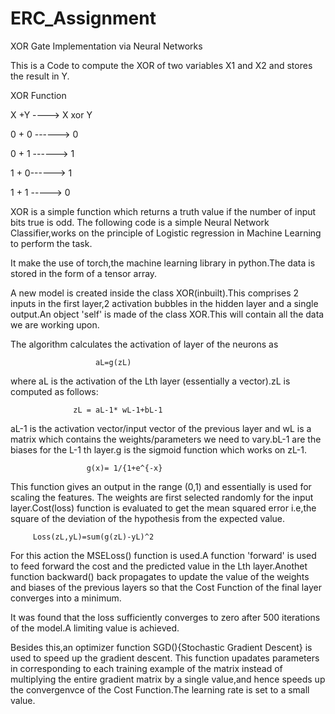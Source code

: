# ERC_Assignment
XOR Gate Implementation via Neural Networks

This is a Code to compute the XOR of two variables X1 and X2 and stores the result in Y.

XOR Function

X +Y ----> X xor Y

0 + 0 ------> 0

0 + 1 ------> 1

1 + 0------> 1

1 + 1 -----> 0

XOR is a simple function which returns a truth value if the number of input bits true is odd. The following code is a simple Neural Network Classifier,works on the principle of Logistic regression in Machine Learning to perform the task.

It make the use of torch,the machine learning library in python.The data is stored in the form of a tensor array.

A new model is created inside the class XOR(inbuilt).This comprises 2 inputs in the first layer,2 activation bubbles in the hidden layer and a single output.An object 'self' is made of the class XOR.This will contain all the data we are working upon.

The algorithm calculates the activation of layer of the neurons as

                       aL=g(zL)
where aL is the activation of the Lth layer (essentially a vector).zL is computed as follows:

                  zL = aL-1* wL-1+bL-1  
aL-1 is the activation vector/input vector of the previous layer and wL is a matrix which contains the weights/parameters we need to vary.bL-1 are the biases for the L-1 th layer.g is the sigmoid function which works on zL-1.

                     g(x)= 1/{1+e^{-x}
This function gives an output in the range (0,1) and essentially is used for scaling the features. The weights are first selected randomly for the input layer.Cost(loss) function is evaluated to get the mean squared error i.e,the square of the deviation of the hypothesis from the expected value.

         Loss(zL,yL)=sum(g(zL)-yL)^2
For this action the MSELoss() function is used.A function 'forward' is used to feed forward the cost and the predicted value in the Lth layer.Anothet function backward() back propagates to update the value of the weights and biases of the previous layers so that the Cost Function of the final layer converges into a minimum.

It was found that the loss sufficiently converges to zero after 500 iterations of the model.A limiting value is achieved.

Besides this,an optimizer function SGD(){Stochastic Gradient Descent} is used to speed up the gradient descent. This function upadates parameters in corresponding to each training example of the matrix instead of multiplying the entire gradient matrix by a single value,and hence speeds up the convergenvce of the Cost Function.The learning rate is set to a small value.
